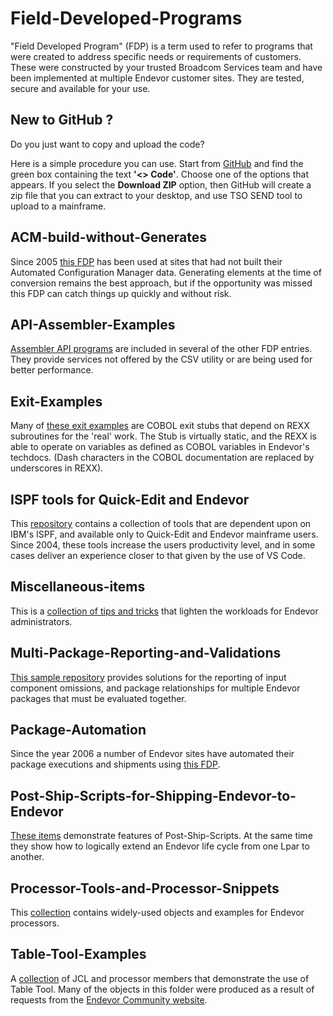 # Field-Developed-Programs

"Field Developed Program" (FDP) is a term used to refer to programs that were created to address specific needs or requirements of customers. These were constructed by your trusted Broadcom Services team and have been implemented at multiple Endevor customer sites.
They are tested, secure and available for your use.

## New to GitHub ? ## 

Do you just want to copy and upload the code? 

Here is a simple procedure you can use. Start from [GitHub](https://github.com/BroadcomMFD/broadcom-product-scripts) and find the green box containing the text **'<> Code'**.  Choose one of the options that appears. If you select the **Download ZIP** option, then GitHub will create a zip file that you can extract to your desktop, and use TSO SEND tool to upload to a mainframe.  

## ACM-build-without-Generates

Since 2005 [this FDP](https://github.com/BroadcomMFD/broadcom-product-scripts/tree/Field-Developed-Processes/endevor/Field-Developed-Programs/ACM-build-without-Generates) has been used at sites that had not built their Automated Configuration Manager data. Generating elements at the time of conversion remains the best approach, but if the opportunity was missed this FDP can catch things up quickly and without risk.

## API-Assembler-Examples

[Assembler API programs](https://github.com/BroadcomMFD/broadcom-product-scripts/tree/Field-Developed-Processes/endevor/Field-Developed-Programs/API-Assembler-Examples) are included in several of the other FDP entries. They provide services not offered by the CSV utility or are being used for better performance. 

## Exit-Examples

Many of [these exit examples](https://github.com/BroadcomMFD/broadcom-product-scripts/tree/Field-Developed-Processes/endevor/Field-Developed-Programs/Exit-Examples) are COBOL exit stubs that depend on REXX subroutines for the 'real' work.
The Stub is virtually static, and the REXX is able to operate on variables as defined as COBOL variables in Endevor's techdocs. (Dash characters in the COBOL documentation are replaced by underscores in REXX).

## ISPF tools for Quick-Edit and Endevor

This [repository](https://github.com/BroadcomMFD/broadcom-product-scripts/tree/Field-Developed-Processes/endevor/Field-Developed-Programs/ISPF-tools-for-Quick-Edit-and-Endevor) contains a collection of tools that are dependent upon on IBM's ISPF, and available only to Quick-Edit and Endevor mainframe users. Since 2004, these tools increase the users productivity level, and in some cases deliver an experience closer to that given by the use of VS Code.

## Miscellaneous-items

This is a [collection of tips and tricks](https://github.com/BroadcomMFD/broadcom-product-scripts/tree/Field-Developed-Processes/endevor/Field-Developed-Programs/Miscellaneous-items) that lighten the workloads for Endevor administrators.

## Multi-Package-Reporting-and-Validations

[This sample repository](https://github.com/BroadcomMFD/broadcom-product-scripts/tree/Field-Developed-Processes/endevor/Field-Developed-Programs/Multi-Package-Reporting-and-Validations) provides solutions for the reporting of input component omissions, and package relationships for multiple Endevor packages that must be evaluated together.

## Package-Automation

Since the year 2006 a number of Endevor sites have automated their package executions and shipments using [this FDP](https://github.com/BroadcomMFD/broadcom-product-scripts/tree/Field-Developed-Processes/endevor/Field-Developed-Programs/Package-Automation).

## Post-Ship-Scripts-for-Shipping-Endevor-to-Endevor

[These items](https://github.com/BroadcomMFD/broadcom-product-scripts/tree/Field-Developed-Processes/endevor/Field-Developed-Programs/Post-Ship-Scripts-for-Shipping-Endevor-to-Endevor) demonstrate features of Post-Ship-Scripts. At the same time they show how to logically extend an Endevor life cycle from one Lpar to another.

## Processor-Tools-and-Processor-Snippets

This [collection](https://github.com/BroadcomMFD/broadcom-product-scripts/tree/Field-Developed-Processes/endevor/Field-Developed-Programs/Processor-Tools-and-Processor-Snippets) contains widely-used objects and examples  for Endevor processors.

## Table-Tool-Examples

A [collection](https://github.com/BroadcomMFD/broadcom-product-scripts/tree/Field-Developed-Processes/endevor/Field-Developed-Programs/Table-Tool-Examples) of JCL and processor members that demonstrate the use of Table Tool. Many of the objects in this folder were produced as a result of requests from the [Endevor Community website](https://community.broadcom.com/home).
